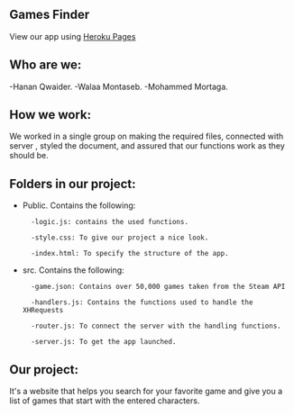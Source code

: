 ## Games Finder

View our app using [Heroku Pages](https://fac-gamefinder.herokuapp.com/)

## Who are we:
-Hanan Qwaider.
-Walaa Montaseb.
-Mohammed Mortaga.


## How we work:
 We worked in a single group on making the required files, connected with server , styled the document, and assured that our functions work as they should be.

## Folders in our project:

- Public. Contains the following:

        -logic.js: contains the used functions.

        -style.css: To give our project a nice look.

        -index.html: To specify the structure of the app.


- src. Contains the following:

        -game.json: Contains over 50,000 games taken from the Steam API
            
        -handlers.js: Contains the functions used to handle the XHRequests

        -router.js: To connect the server with the handling functions.

        -server.js: To get the app launched.




## Our project:
It's a website that helps you search for your favorite game and give you a list of games that start with the entered characters.
